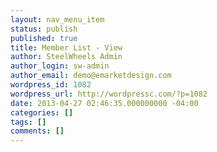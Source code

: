 ```yaml
---
layout: nav_menu_item
status: publish
published: true
title: Member List - View
author: SteelWheels Admin
author_login: sw-admin
author_email: demo@emarketdesign.com
wordpress_id: 1082
wordpress_url: http://wordpressc.com/?p=1082
date: 2013-04-27 02:46:35.000000000 -04:00
categories: []
tags: []
comments: []
---
```


